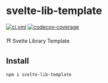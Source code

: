 <!----- BEGIN GHOST DOCS HEADER ----->

# svelte-lib-template

[![ci.yml](https://github.com/jill64/svelte-lib-template/actions/workflows/ci.yml/badge.svg)](https://github.com/jill64/svelte-lib-template/actions/workflows/ci.yml) [![codecov-coverage](https://codecov.io/gh/jill64/svelte-lib-template/graph/badge.svg)](https://codecov.io/gh/jill64/svelte-lib-template)

⛩️ Svelte Library Template

## Install

```sh
npm i svelte-lib-template
```

<!----- END GHOST DOCS HEADER ----->
